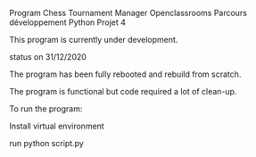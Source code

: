 Program Chess Tournament Manager Openclassrooms Parcours développement Python Projet 4

This program is currently under development.

status on 31/12/2020

The program has been fully rebooted and rebuild from scratch.

The program is functional but code required a lot of clean-up.

To run the program:

Install virtual environment

run python script.py

